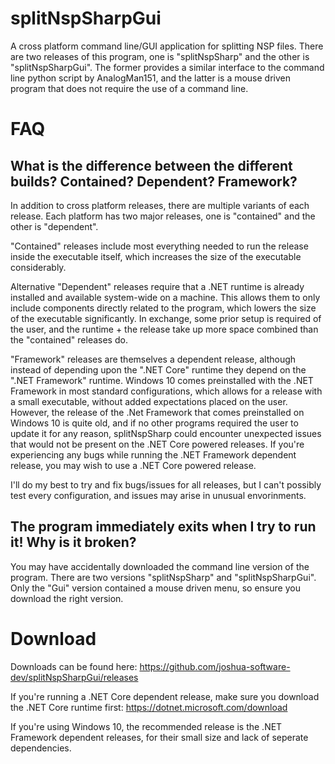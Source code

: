 # splitNspSharpGui
A cross platform command line/GUI application for splitting NSP files. There are two releases of this program, one is "splitNspSharp" and the other is "splitNspSharpGui". The former provides a similar interface to the command line python script by AnalogMan151, and the latter is a mouse driven program that does not require the use of a command line.

# FAQ

## What is the difference between the different builds? Contained? Dependent? Framework?

In addition to cross platform releases, there are multiple variants of each release. Each platform has two major releases, one is "contained" and the other is "dependent".

"Contained" releases include most everything needed to run the release inside the executable itself, which increases the size of the executable considerably.

Alternative "Dependent" releases require that a .NET runtime is already installed and available system-wide on a machine. This allows them to only include components directly related to the program, which lowers the size of the executable significantly. In exchange, some prior setup is required of the user, and the runtime + the release take up more space combined than the "contained" releases do.

"Framework" releases are themselves a dependent release, although instead of depending upon the ".NET Core" runtime they depend on the ".NET Framework" runtime. Windows 10 comes preinstalled with the .NET Framework in most standard configurations, which allows for a release with a small executable, without added expectations placed on the user. However, the release of the .Net Framework that comes preinstalled on Windows 10 is quite old, and if no other programs required the user to update it for any reason, splitNspSharp could encounter unexpected issues that would not be present on the .NET Core powered releases. If you're experiencing any bugs while running the .NET Framework dependent release, you may wish to use a .NET Core powered release.

I'll do my best to try and fix bugs/issues for all releases, but I can't possibly test every configuration, and issues may arise in unusual envorinments.

## The program immediately exits when I try to run it! Why is it broken?

You may have accidentally downloaded the command line version of the program. There are two versions "splitNspSharp" and "splitNspSharpGui". Only the "Gui" version contained a mouse driven menu, so ensure you download the right version.

# Download

Downloads can be found here: https://github.com/joshua-software-dev/splitNspSharpGui/releases

If you're running a .NET Core dependent release, make sure you download the .NET Core runtime first: https://dotnet.microsoft.com/download

If you're using Windows 10, the recommended release is the .NET Framework dependent releases, for their small size and lack of seperate dependencies.
